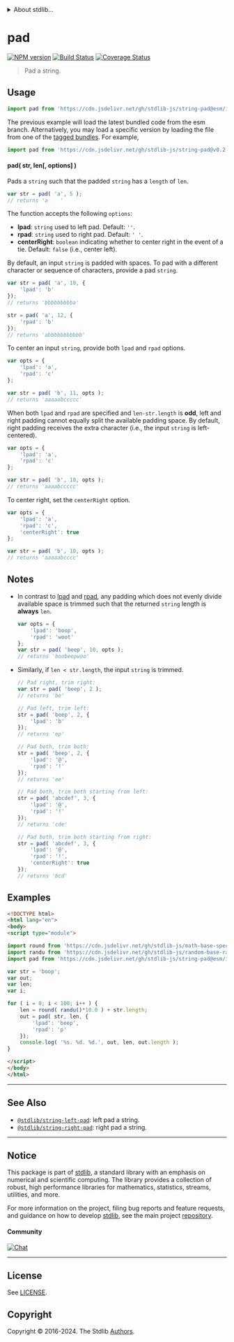 <!--

@license Apache-2.0

Copyright (c) 2018 The Stdlib Authors.

Licensed under the Apache License, Version 2.0 (the "License");
you may not use this file except in compliance with the License.
You may obtain a copy of the License at

   http://www.apache.org/licenses/LICENSE-2.0

Unless required by applicable law or agreed to in writing, software
distributed under the License is distributed on an "AS IS" BASIS,
WITHOUT WARRANTIES OR CONDITIONS OF ANY KIND, either express or implied.
See the License for the specific language governing permissions and
limitations under the License.

-->


<details>
  <summary>
    About stdlib...
  </summary>
  <p>We believe in a future in which the web is a preferred environment for numerical computation. To help realize this future, we've built stdlib. stdlib is a standard library, with an emphasis on numerical and scientific computation, written in JavaScript (and C) for execution in browsers and in Node.js.</p>
  <p>The library is fully decomposable, being architected in such a way that you can swap out and mix and match APIs and functionality to cater to your exact preferences and use cases.</p>
  <p>When you use stdlib, you can be absolutely certain that you are using the most thorough, rigorous, well-written, studied, documented, tested, measured, and high-quality code out there.</p>
  <p>To join us in bringing numerical computing to the web, get started by checking us out on <a href="https://github.com/stdlib-js/stdlib">GitHub</a>, and please consider <a href="https://opencollective.com/stdlib">financially supporting stdlib</a>. We greatly appreciate your continued support!</p>
</details>

# pad

[![NPM version][npm-image]][npm-url] [![Build Status][test-image]][test-url] [![Coverage Status][coverage-image]][coverage-url] <!-- [![dependencies][dependencies-image]][dependencies-url] -->

> Pad a string.

<section class="intro">

</section>

<!-- /.intro -->



<section class="usage">

## Usage

```javascript
import pad from 'https://cdn.jsdelivr.net/gh/stdlib-js/string-pad@esm/index.mjs';
```
The previous example will load the latest bundled code from the esm branch. Alternatively, you may load a specific version by loading the file from one of the [tagged bundles](https://github.com/stdlib-js/string-pad/tags). For example,

```javascript
import pad from 'https://cdn.jsdelivr.net/gh/stdlib-js/string-pad@v0.2.1-esm/index.mjs';
```

#### pad( str, len\[, options] )

Pads a `string` such that the padded `string` has a `length` of `len`.

```javascript
var str = pad( 'a', 5 );
// returns 'a    '
```

The function accepts the following `options`:

-   **lpad**: `string` used to left pad. Default: `''`.
-   **rpad**: `string` used to right pad. Default: `' '`.
-   **centerRight**: `boolean` indicating whether to center right in the event of a tie. Default: `false` (i.e., center left).

By default, an input `string` is padded with spaces. To pad with a different character or sequence of characters, provide a pad `string`.

```javascript
var str = pad( 'a', 10, {
    'lpad': 'b'
});
// returns 'bbbbbbbbba'

str = pad( 'a', 12, {
    'rpad': 'b'
});
// returns 'abbbbbbbbbbb'
```

To center an input `string`, provide both `lpad` and `rpad` options.

```javascript
var opts = {
    'lpad': 'a',
    'rpad': 'c'
};

var str = pad( 'b', 11, opts );
// returns 'aaaaabccccc'
```

When both `lpad` and `rpad` are specified and `len-str.length` is **odd**, left and right padding cannot equally split the available padding space. By default, right padding receives the extra character (i.e., the input `string` is left-centered).

```javascript
var opts = {
    'lpad': 'a',
    'rpad': 'c'
};

var str = pad( 'b', 10, opts );
// returns 'aaaabccccc'
```

To center right, set the `centerRight` option.

```javascript
var opts = {
    'lpad': 'a',
    'rpad': 'c',
    'centerRight': true
};

var str = pad( 'b', 10, opts );
// returns 'aaaaabcccc'
```

</section>

<!-- /.usage -->

<section class="notes">

## Notes

-   In contrast to [lpad][@stdlib/string/left-pad] and [rpad][@stdlib/string/right-pad], any padding which does not evenly divide available space is trimmed such that the returned `string` length is **always** `len`.

    ```javascript
    var opts = {
        'lpad': 'boop',
        'rpad': 'woot'
    };
    var str = pad( 'beep', 10, opts );
    // returns 'boobeepwoo'
    ```

-   Similarly, if `len < str.length`, the input `string` is trimmed.

    ```javascript
    // Pad right, trim right:
    var str = pad( 'beep', 2 );
    // returns 'be'

    // Pad left, trim left:
    str = pad( 'beep', 2, {
        'lpad': 'b'
    });
    // returns 'ep'

    // Pad both, trim both:
    str = pad( 'beep', 2, {
        'lpad': '@',
        'rpad': '!'
    });
    // returns 'ee'

    // Pad both, trim both starting from left:
    str = pad( 'abcdef', 3, {
        'lpad': '@',
        'rpad': '!'
    });
    // returns 'cde'

    // Pad both, trim both starting from right:
    str = pad( 'abcdef', 3, {
        'lpad': '@',
        'rpad': '!',
        'centerRight': true
    });
    // returns 'bcd'
    ```

</section>

<!-- /.notes -->

<section class="examples">

## Examples

<!-- eslint no-undef: "error" -->

```html
<!DOCTYPE html>
<html lang="en">
<body>
<script type="module">

import round from 'https://cdn.jsdelivr.net/gh/stdlib-js/math-base-special-round@esm/index.mjs';
import randu from 'https://cdn.jsdelivr.net/gh/stdlib-js/random-base-randu@esm/index.mjs';
import pad from 'https://cdn.jsdelivr.net/gh/stdlib-js/string-pad@esm/index.mjs';

var str = 'boop';
var out;
var len;
var i;

for ( i = 0; i < 100; i++ ) {
    len = round( randu()*10.0 ) + str.length;
    out = pad( str, len, {
        'lpad': 'beep',
        'rpad': 'p'
    });
    console.log( '%s. %d. %d.', out, len, out.length );
}

</script>
</body>
</html>
```

</section>

<!-- /.examples -->



<!-- Section for related `stdlib` packages. Do not manually edit this section, as it is automatically populated. -->

<section class="related">

* * *

## See Also

-   <span class="package-name">[`@stdlib/string-left-pad`][@stdlib/string/left-pad]</span><span class="delimiter">: </span><span class="description">left pad a string.</span>
-   <span class="package-name">[`@stdlib/string-right-pad`][@stdlib/string/right-pad]</span><span class="delimiter">: </span><span class="description">right pad a string.</span>

</section>

<!-- /.related -->

<!-- Section for all links. Make sure to keep an empty line after the `section` element and another before the `/section` close. -->


<section class="main-repo" >

* * *

## Notice

This package is part of [stdlib][stdlib], a standard library with an emphasis on numerical and scientific computing. The library provides a collection of robust, high performance libraries for mathematics, statistics, streams, utilities, and more.

For more information on the project, filing bug reports and feature requests, and guidance on how to develop [stdlib][stdlib], see the main project [repository][stdlib].

#### Community

[![Chat][chat-image]][chat-url]

---

## License

See [LICENSE][stdlib-license].


## Copyright

Copyright &copy; 2016-2024. The Stdlib [Authors][stdlib-authors].

</section>

<!-- /.stdlib -->

<!-- Section for all links. Make sure to keep an empty line after the `section` element and another before the `/section` close. -->

<section class="links">

[npm-image]: http://img.shields.io/npm/v/@stdlib/string-pad.svg
[npm-url]: https://npmjs.org/package/@stdlib/string-pad

[test-image]: https://github.com/stdlib-js/string-pad/actions/workflows/test.yml/badge.svg?branch=v0.2.1
[test-url]: https://github.com/stdlib-js/string-pad/actions/workflows/test.yml?query=branch:v0.2.1

[coverage-image]: https://img.shields.io/codecov/c/github/stdlib-js/string-pad/main.svg
[coverage-url]: https://codecov.io/github/stdlib-js/string-pad?branch=main

<!--

[dependencies-image]: https://img.shields.io/david/stdlib-js/string-pad.svg
[dependencies-url]: https://david-dm.org/stdlib-js/string-pad/main

-->

[chat-image]: https://img.shields.io/gitter/room/stdlib-js/stdlib.svg
[chat-url]: https://app.gitter.im/#/room/#stdlib-js_stdlib:gitter.im

[stdlib]: https://github.com/stdlib-js/stdlib

[stdlib-authors]: https://github.com/stdlib-js/stdlib/graphs/contributors

[cli-section]: https://github.com/stdlib-js/string-pad#cli
[cli-url]: https://github.com/stdlib-js/string-pad/tree/cli
[@stdlib/string-pad]: https://github.com/stdlib-js/string-pad/tree/main

[umd]: https://github.com/umdjs/umd
[es-module]: https://developer.mozilla.org/en-US/docs/Web/JavaScript/Guide/Modules

[deno-url]: https://github.com/stdlib-js/string-pad/tree/deno
[deno-readme]: https://github.com/stdlib-js/string-pad/blob/deno/README.md
[umd-url]: https://github.com/stdlib-js/string-pad/tree/umd
[umd-readme]: https://github.com/stdlib-js/string-pad/blob/umd/README.md
[esm-url]: https://github.com/stdlib-js/string-pad/tree/esm
[esm-readme]: https://github.com/stdlib-js/string-pad/blob/esm/README.md
[branches-url]: https://github.com/stdlib-js/string-pad/blob/main/branches.md

[stdlib-license]: https://raw.githubusercontent.com/stdlib-js/string-pad/main/LICENSE

[standard-streams]: https://en.wikipedia.org/wiki/Standard_streams

[mdn-regexp]: https://developer.mozilla.org/en-US/docs/Web/JavaScript/Guide/Regular_Expressions

<!-- <related-links> -->

[@stdlib/string/left-pad]: https://github.com/stdlib-js/string-left-pad/tree/esm

[@stdlib/string/right-pad]: https://github.com/stdlib-js/string-right-pad/tree/esm

<!-- </related-links> -->

</section>

<!-- /.links -->
